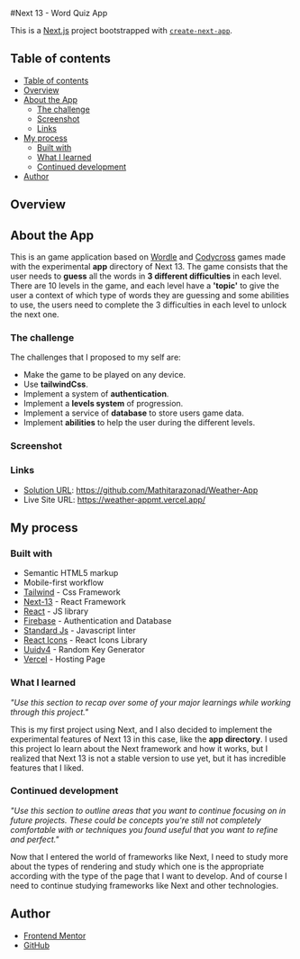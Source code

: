 #Next 13 - Word Quiz App

This is a [Next.js](https://nextjs.org/) project bootstrapped with [`create-next-app`](https://github.com/vercel/next.js/tree/canary/packages/create-next-app).

## Table of contents

- [Table of contents](#table-of-contents)
- [Overview](#overview)
- [About the App](#about-the-app)
  - [The challenge](#the-challenge)
  - [Screenshot](#screenshot)
  - [Links](#links)
- [My process](#my-process)
  - [Built with](#built-with)
  - [What I learned](#what-i-learned)
  - [Continued development](#continued-development)
- [Author](#author)

## Overview

## About the App
This is an game application based on [Wordle](https://wordlegame.org/) and [Codycross](https://play.google.com/store/apps/details?id=com.fanatee.cody&hl=es&gl=US&pli=1) games made with the experimental **app** directory of Next 13. The game consists that the user needs to **guess** all the words in **3 different difficulties** in each level. There are 10 levels in the game, and each level have a **'topic'** to give the user a context of which type of words they are guessing and some abilities to use, the users need to complete the 3 difficulties in each level to unlock the next one. 

### The challenge

The challenges that I proposed to my self are:

- Make the game to be played on any device.
- Use **tailwindCss**.
- Implement a system of **authentication**.
- Implement a **levels system** of progression.
- Implement a service of **database** to store users game data.
- Implement **abilities** to help the user during the different levels.

### Screenshot


### Links

- [Solution URL](https://github.com/Mathitarazonad/Next-quiz-app): https://github.com/Mathitarazonad/Weather-App
- Live Site URL: https://weather-appmt.vercel.app/

## My process

### Built with

- Semantic HTML5 markup
- Mobile-first workflow
- [Tailwind](https://tailwindcss.com/) - Css Framework
- [Next-13](https://nextjs.org/blog/next-13) - React Framework
- [React](https://reactjs.org/) - JS library
- [Firebase](https://firebase.google.com/) - Authentication and Database
- [Standard Js](https://standardjs.com/index.html) - Javascript linter
- [React Icons](https://react-icons.github.io/react-icons/) - React Icons Library
- [Uuidv4](https://www.npmjs.com/package/uuidv4) - Random Key Generator
- [Vercel](https://vercel.com) - Hosting Page

### What I learned

*"Use this section to recap over some of your major learnings while working through this project."*

This is my first project using Next, and I also decided to implement the experimental features of Next 13 in this case, like the **app directory**. I used this project lo learn about the Next framework and how it works, but I realized that Next 13 is not a stable version to use yet, but it has incredible features that I liked.

### Continued development

*"Use this section to outline areas that you want to continue focusing on in future projects. These could be concepts you're still not completely comfortable with or techniques you found useful that you want to refine and perfect."*

Now that I entered the world of frameworks like Next, I need to study more about the types of rendering and study which one is the appropriate according with the type of the page that I want to develop. And of course I need to continue studying frameworks like Next and other technologies.

## Author

- [Frontend Mentor](https://www.frontendmentor.io/profile/Mathitarazonad)
- [GitHub](https://github.com/Mathitarazonad)
